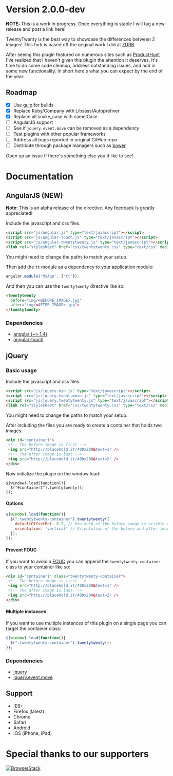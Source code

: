 # Version 2.0.0-dev

**NOTE:** This is a work in progress. Once everything is stable I will tag a new release and post a link here!

TwentyTwenty is the best way to showcase the differences between 2 images! This fork is based off the original work I did at [ZURB](http://zurb.com).

After seeing this plugin featured on numerous sites such as [ProductHunt](https://www.producthunt.com/tech/twentytwenty) I've realized that I haven't given this plugin the attention it deserves. It's time to do some code cleanup, address outstanding issues, and add in some new functionality. In short here's what you can expect by the end of the year:

## Roadmap
  - [X] Use [gulp](http://gulpjs.com/) for builds
  - [X] Replace Ruby/Company with Libsass/Autoprefixer
  - [X] Replace all snake_case with camelCase
  - [ ] AngularJS support
  - [ ] See if `jquery.event.move` can be removed as a dependency
  - [ ] Test plugins with other popular frameworks
  - [ ] Address all bugs reported in original GitHub repo
  - [ ] Distribute through package managers such as [bower](http://bower.io)

Open up an issue if there's something else you'd like to see!

# Documentation

## AngularJS (NEW)

**Note:** This is an alpha release of the directive. Any feedback is greatly appreciated!

Include the javascript and css files.

```html
<script src="js/angular.js" type="text/javascript"></script>
<script src="js/angular-touch.js" type="text/javascript"></script>
<script src="js/angular-twentytwenty.js" type="text/javascript"></script>
<link rel="stylesheet" href="css/twentytwenty.css" type="text/css" media="screen" />
```

You might need to change the paths to match your setup.

Then add the `tt` module as a dependency to your application module:

```js
angular.module('MyApp', ['tt']);
```

And then you can use the `twentytwenty` directive like so:

```html
<twentytwenty
  before="img/<BEFORE_IMAGE>.jpg" 
  after="img/<AFTER_IMAGE>.jpg">
</twentytwenty>
```

### Dependencies

  * [angular (~> 1.4)](https://angularjs.org/)
  * [angular-touch](https://docs.angularjs.org/api/ngTouch)

## jQuery

### Basic usage

Include the javascript and css files.

```html
<script src="js/jquery.min.js" type="text/javascript"></script>
<script src="js/jquery.event.move.js" type="text/javascript"></script>
<script src="js/jquery.twentytwenty.js" type="text/javascript"></script>
<link rel="stylesheet" href="css/twentytwenty.css" type="text/css" media="screen" />
``` 
You might need to change the paths to match your setup.


After including the files you are ready to create a container that holds two images:

```html
<div id="container1">
 <!-- The before image is first -->
 <img src="http://placehold.it/400x200&text=1" />
 <!-- The after image is last -->
 <img src="http://placehold.it/400x200&text=2" />
</div>
```

Now initialize the plugin on the window load:

```
$(window).load(function(){
  $("#container1").twentytwenty();
});
```

#### Options


```js
$(window).load(function(){
  $(".twentytwenty-container").twentytwenty({
    defaultOffsetPct: 0.7, // How much of the before image is visible when the page loads
    orientation: 'vertical' // Orientation of the before and after images ('horizontal' or 'vertical')
  });
});
```

#### Prevent FOUC

If you want to avoid a [FOUC](http://en.wikipedia.org/wiki/Flash_of_unstyled_content) you can append the `twentytwenty-container` class to your container like so:

```html
<div id="container1" class="twentytwenty-container">
 <!-- The before image is first -->
 <img src="http://placehold.it/400x200&text=1" />
 <!-- The after image is last -->
 <img src="http://placehold.it/400x200&text=2" />
</div>
```

#### Multiple instances

If you want to use multiple instances of this plugin on a single page you can target the container class:

```js
$(window).load(function(){
  $(".twentytwenty-container").twentytwenty();
});
```

### Dependencies

  * [jquery](http://jquery.com/)
  * [jquery.event.move](https://github.com/stephband/jquery.event.move)

## Support

- IE8+
- Firefox (latest)
- Chrome
- Safari
- Android 
- iOS (iPhone, iPad)

# Special thanks to our supporters

[![BrowserStack](https://s3.amazonaws.com/assets.markhay.es/browser_stack_logo.png)](https://www.browserstack.com/)
